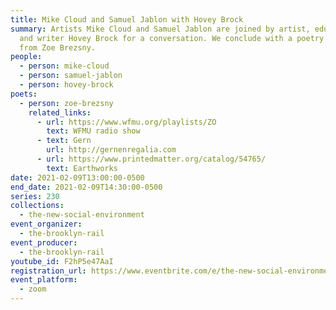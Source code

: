 ```yaml
---
title: Mike Cloud and Samuel Jablon with Hovey Brock
summary: Artists Mike Cloud and Samuel Jablon are joined by artist, educator,
  and writer Hovey Brock for a conversation. We conclude with a poetry reading
  from Zoe Brezsny.
people:
  - person: mike-cloud
  - person: samuel-jablon
  - person: hovey-brock
poets:
  - person: zoe-brezsny
    related_links:
      - url: https://www.wfmu.org/playlists/ZO
        text: WFMU radio show
      - text: Gern
        url: http://gernenregalia.com
      - url: https://www.printedmatter.org/catalog/54765/
        text: Earthworks
date: 2021-02-09T13:00:00-0500
end_date: 2021-02-09T14:30:00-0500
series: 230
collections:
  - the-new-social-environment
event_organizer:
  - the-brooklyn-rail
event_producer:
  - the-brooklyn-rail
youtube_id: F2hP5e47AaI
registration_url: https://www.eventbrite.com/e/the-new-social-environment-230-mike-cloud-and-samuel-jablon-tickets-139970851585
event_platform:
  - zoom
---
```

